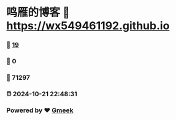 # 鸣雁的博客 :link: https://wx549461192.github.io 
### :page_facing_up: [19](https://wx549461192.github.io/tag.html) 
### :speech_balloon: 0 
### :hibiscus: 71297 
### :alarm_clock: 2024-10-21 22:48:31 
### Powered by :heart: [Gmeek](https://github.com/Meekdai/Gmeek)
